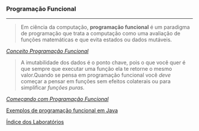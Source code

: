 

### Programação Funcional

---



> Em ciência da computação, **programação funcional** é um paradigma de programação que trata a computação como uma avaliação de funções matemáticas e que evita estados ou dados mutáveis.

*[Conceito Programação Funcional](https://pt.wikipedia.org/wiki/Programa%C3%A7%C3%A3o_funcional)*

> A imutabilidade dos dados é o ponto chave, pois o que você quer é que sempre que executar uma função ela te retorne o mesmo valor.Quando se pensa em programação funcional você *deve* começar a pensar em funções sem efeitos colaterais ou para simplificar *funções* *puras.*

[*Começando com Programação Funcional*](https://medium.com/trainingcenter/come%C3%A7ando-com-programa%C3%A7%C3%A3o-funcional-de389de2b8fe)



[Exemplos de programação funcional em Java](https://elo7.dev/introducao-a-programacao-funcional-com-java8/)

[Índice dos Laboratórios](https://github.com/corelioBH/design-app-java/tree/master/Programacao%20Funcional/src)
